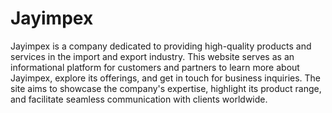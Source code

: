 # Jayimpex

Jayimpex is a company dedicated to providing high-quality products and services in the import and export industry. This website serves as an informational platform for customers and partners to learn more about Jayimpex, explore its offerings, and get in touch for business inquiries. The site aims to showcase the company's expertise, highlight its product range, and facilitate seamless communication with clients worldwide.